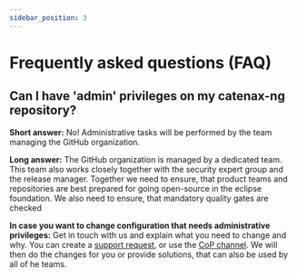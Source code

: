```yaml
---
sidebar_position: 3
---
```


# Frequently asked questions (FAQ)

## Can I have 'admin' privileges on my catenax-ng repository?

__Short answer:__ No! Administrative tasks will be performed by the team managing the GitHub organization.

__Long answer:__ The GitHub organization is managed by a dedicated team. This team also works closely together with the
security expert group and the release manager. Together we need to ensure, that product teams and repositories are best
prepared for going open-source in the eclipse foundation. We also need to ensure, that mandatory quality gates are
checked

__In case you want to change configuration that needs administrative privileges:__ Get in touch with us and explain what
you need to change and why. You can create
a [support request](https://jira.catena-x.net/secure/CreateIssueDetails!init.jspa?pid=10212&issuetype=10401&components=10401&priority=3&summary=blank%20template%20for%20any%20requirement&description=%0AGitHub%20user%3A%20_your_user_%0Ablank_template&labels=requirement-dependent),
or use the
[CoP channel](https://teams.microsoft.com/l/channel/19%3a9a3c4a05a3514d07b973c13e7b468709%40thread.tacv2/CX%2520-%2520CoP%2520DevSecOps?groupId=17b1a2dc-67fb-4a49-a2ed-dd1344321439&tenantId=1ad22c6d-2f08-4f05-a0ba-e17f6ce88380).
We will then do the changes for you or provide solutions, that can also be used by all of he teams.
